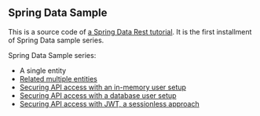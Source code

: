 ## Spring Data Sample

This is a source code of [a Spring Data Rest tutorial](http://vicina.kgbinternet.com/blog/view.htm?id=38). It is the first installment of Spring Data sample series.

Spring Data Sample series:

 * A single entity
 * [Related multiple entities](https://github.com/vw98075/spring-data-sample2) 
 * [Securing API access with an in-memory user setup](https://github.com/vw98075/spring-data-sample-security)
 * [Securing API access with a database user setup](https://github.com/vw98075/spring-data-sample-security-db-user)
 * [Securing API access with JWT, a sessionless approach](https://github.com/vw98075/spring-data-sample-security-jwt)
